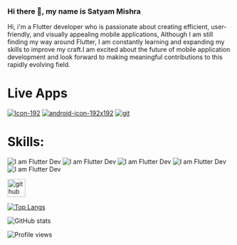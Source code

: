 ### Hi there 👋, my name is **Satyam Mishra**



Hi, i'm a Flutter developer who is passionate about creating efficient, user-friendly, and visually appealing mobile applications, Although I am still finding my way around Flutter, I am constantly learning and expanding my skills to improve my craft.I am excited about the future of mobile application development and look forward to making meaningful contributions to this rapidly evolving field.

# Live Apps
 
[![Icon-192](https://github.com/MSatyam-Mishra/MSatyam-Mishra/assets/12216430/6cecc0da-694e-414f-8637-f8bb9c8b1b6e)](https://lofi-moosic.web.app/) [![android-icon-192x192](https://github.com/MSatyam-Mishra/MSatyam-Mishra/assets/12216430/0ebce80a-36b8-49c2-b587-7be07489fc18)](https://codimager.web.app/) [![git](https://github.com/MSatyam-Mishra/MSatyam-Mishra/assets/12216430/deade069-dd35-46b3-90cc-c044c4ca961c)](https://offline-chess.web.app/)

# Skills: 
![I am Flutter Dev](https://img.icons8.com/color/48/null/html-5--v1.png)        ![I am Flutter Dev](https://img.icons8.com/color/48/null/flutter.png)        ![I am Flutter Dev](https://img.icons8.com/color/48/null/dart.png)        ![I am Flutter Dev](https://img.icons8.com/color/48/null/python--v1.png)        ![I am Flutter Dev](https://img.icons8.com/color/48/null/firebase.png)




[<img src='https://cdn.jsdelivr.net/npm/simple-icons@3.0.1/icons/github.svg' alt='github' height='40'>](https://github.com/MSatyam-Mishra)  

[![Top Langs](https://github-readme-stats.vercel.app/api/top-langs/?username=MSatyam-Mishra)](https://github.com/anuraghazra/github-readme-stats)

![GitHub stats](https://github-readme-stats.vercel.app/api?username=MSatyam-Mishra&show_icons=true)  







![Profile views](https://gpvc.arturio.dev/MSatyam-Mishra)  
